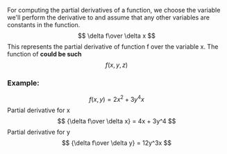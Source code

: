 For computing the partial derivatives of a function, we choose the variable we'll perform the derivative to and assume that any other variables are constants in the function. 
$$
\delta f\over \delta x
$$
This represents the partial derivative of function f over the variable x. The function of **could be such**
$$
f(x,y,z)
$$
### Example: 
$$
f(x,y) = 2x^2 + 3y^4x 
$$
Partial derivative for x
$$
{\delta f\over \delta x} = 4x + 3y^4 
$$
Partial derivative for y
$$
{\delta f\over \delta y} = 12y^3x
$$